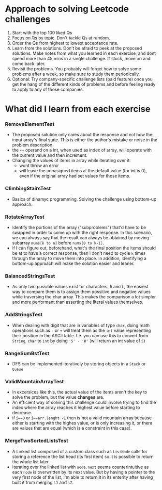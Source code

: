 # Approach to solving Leetcode challenges

1. Start with the top 100 liked Qs
2. Focus on Qs by topic. Don't tackle Qs at random.
3. Order the Qs from highest to lowest acceptance rate.
4. Learn from the solutions. Don't be afraid to peek at the proposed solutions. Make notes from what you learned in each exercise, and dont spend more than 45 mins in a single challenge. If stuck, move on and come back later.
5. Revisit the problems. You probably will forget how to solve some problems after a week, so make sure to study them periodically.
6. Optional: Try company-specific challenge lists (paid feature) once you get the hang of the different kinds of problems and before feeling ready to apply to any of those companies.

# What did I learn from each exercise

### RemoveElementTest

* The proposed solution only cares about the response and not how the input array's final state. This is either the author's mistake or noise in the problem description.
* the `++` operand on a int, when used as index of array, will operate with the current value and then increment.
* Changing the values of items in array while iterating over it: 
    * wont throw an error
    * will leave the unnasigned items at the default value (for int is 0), even if the original array had set values for those items.

### ClimbingStairsTest

* Basics of dinamyc programming. Solving the challenge using bottom-up approach.

### RotateArrayTest

* Identify the portions of the array ("subproblems") that'd have to be swapped in order to come up with the right response. In this scenario, we can always say that the result can always be obtained by moving subarray `nums[k to n]` before `nums[0 to k-1]`.
* If I can figure out, beforehand, what's the final position the items should be at to have a correct response, then I don't need to cycle `k` times through the array to move them into place. In addition, identifying a bottom-up approach will make the solution easier and leaner.

### BalancedStringsTest

* As only two possible values exist for characters, `R` and `L`, the easiest way to compare them is to assign them possitive and negative values while traversing the char array. This makes the comparison a lot simpler and more performant than asserting the literal values themselves.

### AddStringsTest

* When dealing with digit that are in variables of type `char`, doing math operations such as `-` or `+` will treat them as the `int` value representing their position in the ASCII table. I.e. you can use this to convert from `String`, `char` to `int` by doing `'5' - '0'` (will return an int value of `5`)

### RangeSumBstTest

* DFS can be implemented iteratively by storing objects in a `Stack` or `Queue`

### ValidMountainArrayTest

* In excersices like this, the actual value of the items aren't the key to solve the problem, but the value **changes** are.
* An efficient way of solving this challenge could involve trying to find the index where the array reaches it highest value before starting to decrease.
* if `i==0` or `i==arr.lenght -1` then is not a valid mountain array because either is starting with the highes value, or is only increasing it, or there are values that are equal (which is a constraint in this case). 

### MergeTwoSortedListsTest

* A Linked list composed of a custom class such as `ListNode` calls for storing a reference the list head (its first item) so it is possible to return the whole list later.
* Iterating over the linked list with `node.next` seems counterintuitive as each `node` is overwritten by its next value. But by having a pointer to the very first node of the list, I'm able to return it in its enterity after having built it from merging `l1` and `l2`.

